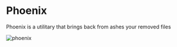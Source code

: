 # Phoenix

Phoenix is a utilitary that brings back from ashes your removed files

![phoenix](https://user-images.githubusercontent.com/71567996/170131712-e2fa4131-5c46-4da6-906d-fad9460c77c7.png)
